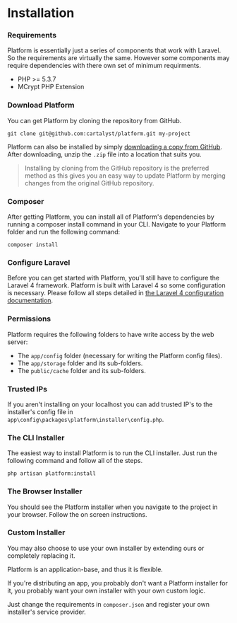# Installation

### Requirements

Platform is essentially just a series of components that work with Laravel. So the requirements are virtually the same. However some components may require dependencies with there own set of minimum requirments.

- PHP >= 5.3.7
- MCrypt PHP Extension

### Download Platform

You can get Platform by cloning the repository from GitHub.

	git clone git@github.com:cartalyst/platform.git my-project

Platform can also be installed by simply [downloading a copy from GitHub](https://github.com/cartalyst/platform/archive/master.zip). After downloading, unzip the `.zip` file into a location that suits you.

> Installing by cloning from the GitHub repository is the preferred method as this gives you an easy way to update Platform by merging changes from the original GitHub repository.


### Composer

After getting Platform, you can install all of Platform's dependencies by running a composer install command in your CLI. Navigate to your Platform folder and run the following command:

	composer install


### Configure Laravel

Before you can get started with Platform, you'll still have to configure the Laravel 4 framework. Platform is built with Laravel 4 so some configuration is necessary. Please follow all steps detailed in [the Laravel 4 configuration documentation](http://laravel.com/docs/installation#configuration).


### Permissions

Platform requires the following folders to have write access by the web server:

- The `app/config` folder (necessary for writing the Platform config files).
- The `app/storage` folder and its sub-folders.
- The `public/cache` folder and its sub-folders.


### Trusted IPs

If you aren't installing on your localhost you can add trusted IP's to the installer's config file in `app\config\packages\platform\installer\config.php`.


### The CLI Installer

The easiest way to install Platform is to run the CLI installer. Just run the following command and follow all of the steps.

	php artisan platform:install


### The Browser Installer

You should see the Platform installer when you navigate to the project in your browser. Follow the on screen instructions.


### Custom Installer

You may also choose to use your own installer by extending ours or completely replacing it.

Platform is an application-base, and thus it is flexible.

If you're distributing an app, you probably don't want a Platform installer for it, you probably want your own installer with your own custom logic.

Just change the requirements in `composer.json` and register your own installer's service provider.
